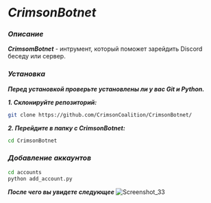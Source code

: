 # ***CrimsonBotnet***

### ***Описание***
***CrimsomBotnet*** - интрумент, который поможет зарейдить Discord беседу или сервер.

### ***Установка***
***Перед установкой проверьте установлены ли у вас Git и Python.***

***1. Склонируйте репозиторий:***

```bash
git clone https://github.com/CrimsonCoalition/CrimsonBotnet/
```

***2. Перейдите в папку с CrimsonBotnet:***

```bash
cd CrimsonBotnet
```

### ***Добавление аккаунтов***

```bash
cd accounts
python add_account.py
```

***После чего вы увидете следующее***
![Screenshot_33](https://user-images.githubusercontent.com/85753549/185092178-07460436-5b70-491a-8791-83f9d1430f2d.png)
